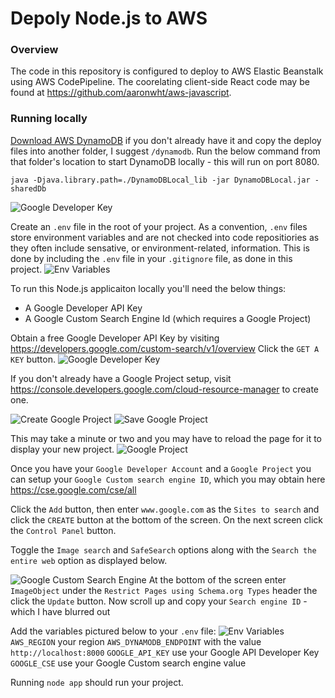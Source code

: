 # Depoly Node.js to AWS

### Overview
The code in this repository is configured to deploy to AWS Elastic Beanstalk using AWS CodePipeline. The coorelating client-side React code may be found at https://github.com/aaronwht/aws-javascript.

### Running locally
[Download AWS DynamoDB](https://docs.aws.amazon.com/amazondynamodb/latest/developerguide/DynamoDBLocal.DownloadingAndRunning.html) if you don't already have it and copy the deploy files into another folder, I suggest `/dynamodb`.
Run the below command from that folder's location to start DynamoDB locally - this will run on port 8080.


`java -Djava.library.path=./DynamoDBLocal_lib -jar DynamoDBLocal.jar -sharedDb`


![Google Developer Key](https://www.aaronwht.com/images/elastic-beanstalk-build/dynamodb-locally.png)

Create an `.env` file in the root of your project.  As a convention, `.env` files store environment variables and are not checked into code repositiories as they often include sensative, or environment-related, information.  This is done by including the `.env` file in your `.gitignore` file, as done in this project.
![Env Variables](https://www.aaronwht.com/images/elastic-beanstalk-build/aws-javascript-api-env-variables.png)

To run this Node.js applicaiton locally you'll need the below things:
- A Google Developer API Key
- A Google Custom Search Engine Id (which requires a Google Project)

Obtain a free Google Developer API Key by visiting https://developers.google.com/custom-search/v1/overview
Click the `GET A KEY` button.
![Google Developer Key](https://www.aaronwht.com/images/elastic-beanstalk-build/google-developer-key.png)

If you don't already have a Google Project setup, visit https://console.developers.google.com/cloud-resource-manager to create one.

![Create Google Project](https://www.aaronwht.com/images/elastic-beanstalk-build/google-create-project.png)
![Save Google Project](https://www.aaronwht.com/images/elastic-beanstalk-build/google-save-project.png)

This may take a minute or two and you may have to reload the page for it to display your new project.
![Google Project](https://www.aaronwht.com/images/elastic-beanstalk-build/google-project.png)

Once you have your `Google Developer Account` and a `Google Project` you can setup your `Google Custom search engine ID`, which you may obtain here https://cse.google.com/cse/all

Click the `Add` button, then enter `www.google.com` as the `Sites to search` and click the `CREATE` button at the bottom of the screen.  On the next screen click the `Control Panel` button.

Toggle the `Image search` and `SafeSearch` options along with the `Search the entire web` option as displayed below.

![Google Custom Search Engine](https://www.aaronwht.com/images/elastic-beanstalk-build/google-image-search.png)
 At the bottom of the screen enter `ImageObject` under the `Restrict Pages using Schema.org Types` header the click the `Update` button.  Now scroll up and copy your `Search engine ID` - which I have blurred out

Add the variables pictured below to your `.env` file:
![Env Variables](https://www.aaronwht.com/images/elastic-beanstalk-build/aws-javascript-api-env-variables.png)
`AWS_REGION` your region
`AWS_DYNAMODB_ENDPOINT` with the value ```http://localhost:8000```
`GOOGLE_API_KEY` use your Google API Developer Key
`GOOGLE_CSE` use your Google Custom search engine value

Running `node app` should run your project.